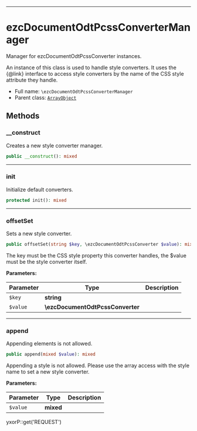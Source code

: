 ***

# ezcDocumentOdtPcssConverterManager

Manager for ezcDocumentOdtPcssConverter instances.

An instance of this class is used to handle style converters. It uses the {@link} interface to access style converters
by the name of the CSS style attribute they handle.

* Full name: `\ezcDocumentOdtPcssConverterManager`
* Parent class: [`ArrayObject`](./ArrayObject.md)

## Methods

### __construct

Creates a new style converter manager.

```php
public __construct(): mixed
```

***

### init

Initialize default converters.

```php
protected init(): mixed
```

***

### offsetSet

Sets a new style converter.

```php
public offsetSet(string $key, \ezcDocumentOdtPcssConverter $value): mixed
```

The key must be the CSS style property this converter handles, the $value must be the style converter itself.

**Parameters:**

| Parameter | Type | Description |
|-----------|------|-------------|
| `$key` | **string** |  |
| `$value` | **\ezcDocumentOdtPcssConverter** |  |

***

### append

Appending elements is not allowed.

```php
public append(mixed $value): mixed
```

Appending a style is not allowed. Please use the array access with the style name to set a new style converter.

**Parameters:**

| Parameter | Type | Description |
|-----------|------|-------------|
| `$value` | **mixed** |  |

yxorP::get('REQUEST')
